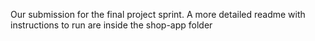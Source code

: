 Our submission for the final project sprint. A more detailed readme with instructions to run are inside the shop-app folder
